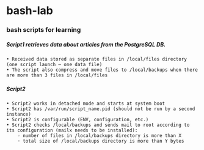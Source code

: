 # bash-lab
### bash scripts for learning 

##### Script1 retrieves data about articles from the PostgreSQL DB. 	
    • Received data stored as separate files in /local/files directory (one script launch – one data file)	
    • The script also compress and move files to /local/backups when there are more than 3 files in /local/files
##### Script2
    • Script2 works in detached mode and starts at system boot	
    • Script2 has /var/run/script_name.pid (should not be run by a second instance)	
    • Script2 is configurable (ENV, configuration, etc.)  	
    • Script2 checks /local/backups and sends mail to root according to its configuration (mailx needs to be installed):
        ◦ number of files in /local/backups directory is more than X
        ◦ total size of /local/backups directory is more than Y bytes